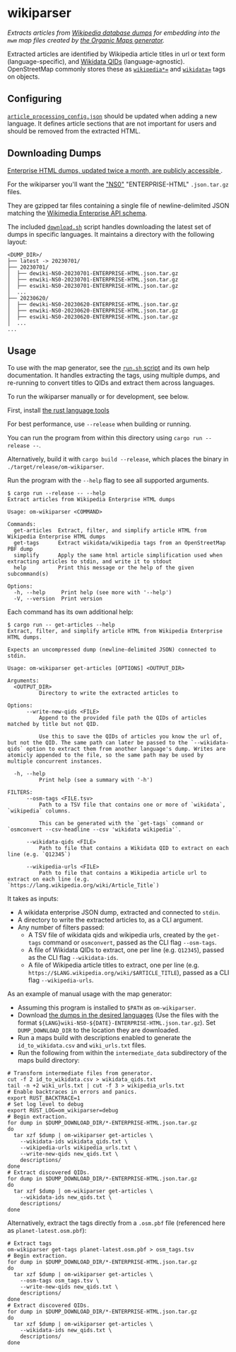 # wikiparser

_Extracts articles from [Wikipedia database dumps](https://en.wikipedia.org/wiki/Wikipedia:Database_download) for embedding into the `mwm` map files created by [the Organic Maps generator](https://github.com/organicmaps/organicmaps/blob/master/tools/python/maps_generator/README.md)._

Extracted articles are identified by Wikipedia article titles in url or text form (language-specific), and [Wikidata QIDs](https://www.wikidata.org/wiki/Wikidata:Glossary#QID) (language-agnostic).
OpenStreetMap commonly stores these as [`wikipedia*=`](https://wiki.openstreetmap.org/wiki/Key:wikipedia) and [`wikidata=`](https://wiki.openstreetmap.org/wiki/Key:wikidata) tags on objects.

## Configuring

[`article_processing_config.json`](article_processing_config.json) should be updated when adding a new language.
It defines article sections that are not important for users and should be removed from the extracted HTML.

## Downloading Dumps

[Enterprise HTML dumps, updated twice a month, are publicly accessible ](https://dumps.wikimedia.org/other/enterprise_html/).

For the wikiparser you'll want the ["NS0"](https://en.wikipedia.org/wiki/Wikipedia:Namespace) "ENTERPRISE-HTML" `.json.tar.gz` files.

They are gzipped tar files containing a single file of newline-delimited JSON matching the [Wikimedia Enterprise API schema](https://enterprise.wikimedia.com/docs/data-dictionary/).

The included [`download.sh`](./download.sh) script handles downloading the latest set of dumps in specific languages.
It maintains a directory with the following layout:
```
<DUMP_DIR>/
├── latest -> 20230701/
├── 20230701/
│  ├── dewiki-NS0-20230701-ENTERPRISE-HTML.json.tar.gz
│  ├── enwiki-NS0-20230701-ENTERPRISE-HTML.json.tar.gz
│  ├── eswiki-NS0-20230701-ENTERPRISE-HTML.json.tar.gz
│  ...
├── 20230620/
│  ├── dewiki-NS0-20230620-ENTERPRISE-HTML.json.tar.gz
│  ├── enwiki-NS0-20230620-ENTERPRISE-HTML.json.tar.gz
│  ├── eswiki-NS0-20230620-ENTERPRISE-HTML.json.tar.gz
│  ...
...
```

## Usage

To use with the map generator, see the [`run.sh` script](run.sh) and its own help documentation.
It handles extracting the tags, using multiple dumps, and re-running to convert titles to QIDs and extract them across languages.

To run the wikiparser manually or for development, see below.

First, install [the rust language tools](https://www.rust-lang.org/)

For best performance, use `--release` when building or running.

You can run the program from within this directory using `cargo run --release --`.

Alternatively, build it with `cargo build --release`, which places the binary in `./target/release/om-wikiparser`.

Run the program with the `--help` flag to see all supported arguments.

```
$ cargo run --release -- --help
Extract articles from Wikipedia Enterprise HTML dumps

Usage: om-wikiparser <COMMAND>

Commands:
  get-articles  Extract, filter, and simplify article HTML from Wikipedia Enterprise HTML dumps
  get-tags      Extract wikidata/wikipedia tags from an OpenStreetMap PBF dump
  simplify      Apply the same html article simplification used when extracting articles to stdin, and write it to stdout
  help          Print this message or the help of the given subcommand(s)

Options:
  -h, --help     Print help (see more with '--help')
  -V, --version  Print version
```

Each command has its own additional help:

```
$ cargo run -- get-articles --help
Extract, filter, and simplify article HTML from Wikipedia Enterprise HTML dumps.

Expects an uncompressed dump (newline-delimited JSON) connected to stdin.

Usage: om-wikiparser get-articles [OPTIONS] <OUTPUT_DIR>

Arguments:
  <OUTPUT_DIR>
          Directory to write the extracted articles to

Options:
      --write-new-qids <FILE>
          Append to the provided file path the QIDs of articles matched by title but not QID.

          Use this to save the QIDs of articles you know the url of, but not the QID. The same path can later be passed to the `--wikidata-qids` option to extract them from another language's dump. Writes are atomicly appended to the file, so the same path may be used by multiple concurrent instances.

  -h, --help
          Print help (see a summary with '-h')

FILTERS:
      --osm-tags <FILE.tsv>
          Path to a TSV file that contains one or more of `wikidata`, `wikipedia` columns.

          This can be generated with the `get-tags` command or `osmconvert --csv-headline --csv 'wikidata wikipedia'`.

      --wikidata-qids <FILE>
          Path to file that contains a Wikidata QID to extract on each line (e.g. `Q12345`)

      --wikipedia-urls <FILE>
          Path to file that contains a Wikipedia article url to extract on each line (e.g. `https://lang.wikipedia.org/wiki/Article_Title`)
```

It takes as inputs:
- A wikidata enterprise JSON dump, extracted and connected to `stdin`.
- A directory to write the extracted articles to, as a CLI argument.
- Any number of filters passed:
  - A TSV file of wikidata qids and wikipedia urls, created by the `get-tags` command or `osmconvert`, passed as the CLI flag `--osm-tags`.
  - A file of Wikidata QIDs to extract, one per line (e.g. `Q12345`), passed as the CLI flag `--wikidata-ids`.
  - A file of Wikipedia article titles to extract, one per line (e.g. `https://$LANG.wikipedia.org/wiki/$ARTICLE_TITLE`), passed as a CLI flag `--wikipedia-urls`.

As an example of manual usage with the map generator:
- Assuming this program is installed to `$PATH` as `om-wikiparser`.
- Download [the dumps in the desired languages](https://dumps.wikimedia.org/other/enterprise_html/runs/) (Use the files with the format `${LANG}wiki-NS0-${DATE}-ENTERPRISE-HTML.json.tar.gz`).
  Set `DUMP_DOWNLOAD_DIR` to the location they are downloaded.
- Run a maps build with descriptions enabled to generate the `id_to_wikidata.csv` and `wiki_urls.txt` files.
- Run the following from within the `intermediate_data` subdirectory of the maps build directory:

```shell
# Transform intermediate files from generator.
cut -f 2 id_to_wikidata.csv > wikidata_qids.txt
tail -n +2 wiki_urls.txt | cut -f 3 > wikipedia_urls.txt
# Enable backtraces in errors and panics.
export RUST_BACKTRACE=1
# Set log level to debug
export RUST_LOG=om_wikiparser=debug
# Begin extraction.
for dump in $DUMP_DOWNLOAD_DIR/*-ENTERPRISE-HTML.json.tar.gz
do
  tar xzf $dump | om-wikiparser get-articles \
    --wikidata-ids wikidata_qids.txt \
    --wikipedia-urls wikipedia_urls.txt \
    --write-new-qids new_qids.txt \
    descriptions/
done
# Extract discovered QIDs.
for dump in $DUMP_DOWNLOAD_DIR/*-ENTERPRISE-HTML.json.tar.gz
do
  tar xzf $dump | om-wikiparser get-articles \
    --wikidata-ids new_qids.txt \
    descriptions/
done
```

Alternatively, extract the tags directly from a `.osm.pbf` file (referenced here as `planet-latest.osm.pbf`):
```shell
# Extract tags
om-wikiparser get-tags planet-latest.osm.pbf > osm_tags.tsv
# Begin extraction.
for dump in $DUMP_DOWNLOAD_DIR/*-ENTERPRISE-HTML.json.tar.gz
do
  tar xzf $dump | om-wikiparser get-articles \
    --osm-tags osm_tags.tsv \
    --write-new-qids new_qids.txt \
    descriptions/
done
# Extract discovered QIDs.
for dump in $DUMP_DOWNLOAD_DIR/*-ENTERPRISE-HTML.json.tar.gz
do
  tar xzf $dump | om-wikiparser get-articles \
    --wikidata-ids new_qids.txt \
    descriptions/
done
```
